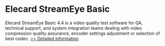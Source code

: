# Elecard StreamEye Basic
Elecard StreamEye Basic 4.4 is a video quality test software for QA, technical support, and system integration teams dealing with video compression quality assurance, encoder settings adjustment or selection of best codec.
[>> Detailed information](https://secure.shareit.com/shareit/product.html?productid=300444633&affiliateid=200057808)